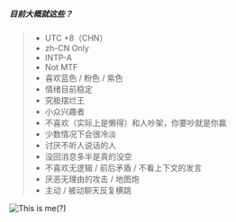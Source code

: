 ##### 目前大概就这些？
>- UTC +8（CHN）
>- zh-CN Only
>- INTP-A
>- Not MTF
>- 喜欢蓝色 / 粉色 / 紫色
>- 情绪目前稳定
>- 究极摆烂王
>- 小众兴趣者
>- 不喜欢（实际上是懒得）和人吵架，你要吵就是你赢
>- 少数情况下会很冷淡
>- 讨厌不听人说话的人
>- 没回消息多半是真的没空
>- 不喜欢无逻辑 / 前后矛盾 / 不看上下文的发言
>- 厌恶无理由的攻击 / 地图炮
>- 主动 / 被动聊天反复横跳

![This is me(?)]( /March7th.webp )